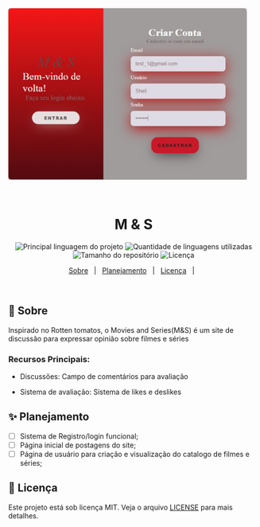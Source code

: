 

![img.png](img.png)

&#xa0;



<h1 align='center'>M & S</h1>

<p align='center'>

<img alt='Principal linguagem do projeto' src='https://img.shields.io/github/languages/top/RaphaelSilv4/M-S/?color=56BEB8'>

<img alt='Quantidade de linguagens utilizadas' src='https://img.shields.io/github/languages/count/RaphaelSilv4/M-S/?color=56BEB8'>

<img alt='Tamanho do repositório' src='https://img.shields.io/github/repo-size/RaphaelSilv4/M-S?color=56BEB8'>

<img alt='Licença' src='https://img.shields.io/github/license/RaphaelSilv4/M-S?color=56BEB8'>

</p>

<p align='center'>
<a href='#dart-sobre'>Sobre</a> &#xa0; | &#xa0;
<a href='#sparkles-funcionalidades'>Planejamento</a> &#xa0; | &#xa0;
<a href='#memo-licença'>Licença</a> &#xa0; | &#xa0;
</p>

<br>

## :dart: Sobre ##

<p>
  Inspirado no Rotten tomatos, o Movies and Series(M&S) é um site de discussão para expressar opinião sobre filmes e séries
</p>


### Recursos Principais:

- Discussões: Campo de comentários para avaliação

- Sistema de avaliação: Sistema de likes e deslikes


## :sparkles: Planejamento ##

- [ ] Sistema de Registro/login funcional;<br />
- [ ] Página inicial de postagens do site;<br />
- [ ] Página de usuário para criação e visualização do catalogo de filmes e séries;<br />

## :memo: Licença ##

Este projeto está sob licença MIT. Veja o arquivo [LICENSE](LICENSE.md) para mais detalhes.
